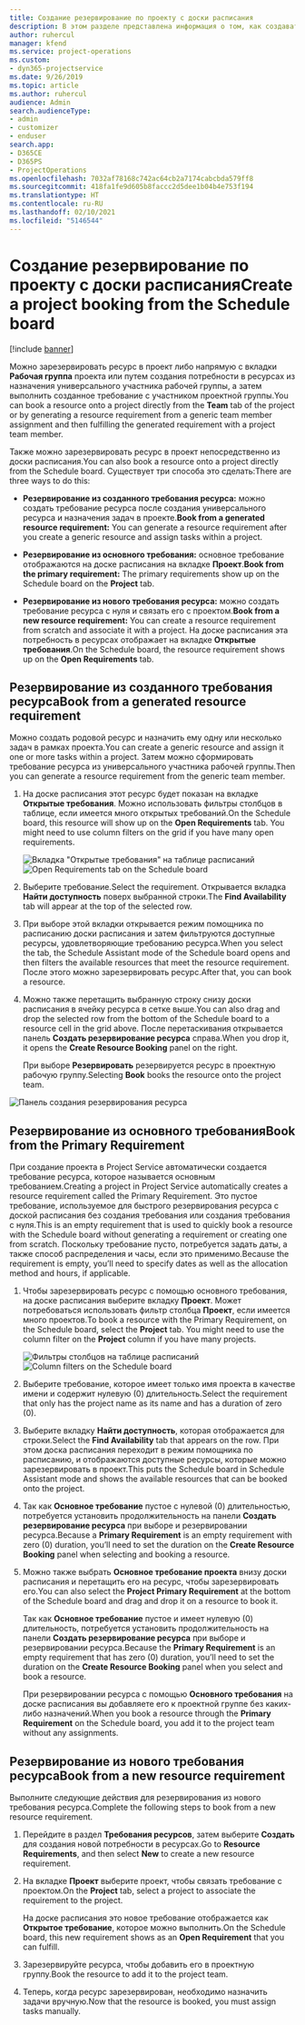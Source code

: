 ```yaml
---
title: Создание резервирование по проекту с доски расписания
description: В этом разделе представлена информация о том, как создавать резервирование по проекту с доски расписания.
author: ruhercul
manager: kfend
ms.service: project-operations
ms.custom:
- dyn365-projectservice
ms.date: 9/26/2019
ms.topic: article
ms.author: ruhercul
audience: Admin
search.audienceType:
- admin
- customizer
- enduser
search.app:
- D365CE
- D365PS
- ProjectOperations
ms.openlocfilehash: 7032af78168c742ac64cb2a7174cabcbda579ff8
ms.sourcegitcommit: 418fa1fe9d605b8faccc2d5dee1b04b4e753f194
ms.translationtype: HT
ms.contentlocale: ru-RU
ms.lasthandoff: 02/10/2021
ms.locfileid: "5146544"
---
```

# <a name="create-a-project-booking-from-the-schedule-board"></a><span data-ttu-id="62316-103">Создание резервирование по проекту с доски расписания</span><span class="sxs-lookup"><span data-stu-id="62316-103">Create a project booking from the Schedule board</span></span>

[!include [banner](../includes/psa-now-project-operations.md)]

<span data-ttu-id="62316-104">Можно зарезервировать ресурс в проект либо напрямую с вкладки **Рабочая группа** проекта или путем создания потребности в ресурсах из назначения универсального участника рабочей группы, а затем выполнить созданное требование с участником проектной группы.</span><span class="sxs-lookup"><span data-stu-id="62316-104">You can book a resource onto a project directly from the **Team** tab of the project or by generating a resource requirement from a generic team member assignment and then fulfilling the generated requirement with a project team member.</span></span>

<span data-ttu-id="62316-105">Также можно зарезервировать ресурс в проект непосредственно из доски расписания.</span><span class="sxs-lookup"><span data-stu-id="62316-105">You can also book a resource onto a project directly from the Schedule board.</span></span> <span data-ttu-id="62316-106">Существует три способа это сделать:</span><span class="sxs-lookup"><span data-stu-id="62316-106">There are three ways to do this:</span></span>

- <span data-ttu-id="62316-107">**Резервирование из созданного требования ресурса:** можно создать требование ресурса после создания универсального ресурса и назначения задач в проекте.</span><span class="sxs-lookup"><span data-stu-id="62316-107">**Book from a generated resource requirement:** You can generate a resource requirement after you create a generic resource and assign tasks within a project.</span></span>

- <span data-ttu-id="62316-108">**Резервирование из основного требования:** основное требование отображаются на доске расписания на вкладке **Проект**.</span><span class="sxs-lookup"><span data-stu-id="62316-108">**Book from the primary requirement:** The primary requirements show up on the Schedule board on the **Project** tab.</span></span> 

- <span data-ttu-id="62316-109">**Резервирование из нового требования ресурса:** можно создать требование ресурса с нуля и связать его с проектом.</span><span class="sxs-lookup"><span data-stu-id="62316-109">**Book from a new resource requirement:** You can create a resource requirement from scratch and associate it with a project.</span></span> <span data-ttu-id="62316-110">На доске расписания эта потребность в ресурсах отображает на вкладке **Открытые требования**.</span><span class="sxs-lookup"><span data-stu-id="62316-110">On the Schedule board, the resource requirement shows up on the **Open Requirements** tab.</span></span>

## <a name="book-from-a-generated-resource-requirement"></a><span data-ttu-id="62316-111">Резервирование из созданного требования ресурса</span><span class="sxs-lookup"><span data-stu-id="62316-111">Book from a generated resource requirement</span></span>

<span data-ttu-id="62316-112">Можно создать родовой ресурс и назначить ему одну или несколько задач в рамках проекта.</span><span class="sxs-lookup"><span data-stu-id="62316-112">You can create a generic resource and assign it one or more tasks within a project.</span></span> <span data-ttu-id="62316-113">Затем можно сформировать требование ресурса из универсального участника рабочей группы.</span><span class="sxs-lookup"><span data-stu-id="62316-113">Then you can generate a resource requirement from the generic team member.</span></span> 

1.  <span data-ttu-id="62316-114">На доске расписания этот ресурс будет показан на вкладке **Открытые требования**. Можно использовать фильтры столбцов в таблице, если имеется много открытых требований.</span><span class="sxs-lookup"><span data-stu-id="62316-114">On the Schedule board, this resource will show up on the **Open Requirements** tab. You might need to use column filters on the grid if you have many open requirements.</span></span> 

    <span data-ttu-id="62316-115">![Вкладка "Открытые требования" на таблице расписаний](media/FAQ-Project-Booking-Schedule-Board-1.png "Снимок экрана таблицы резервирований и назначений")</span><span class="sxs-lookup"><span data-stu-id="62316-115">![Open Requirements tab on the Schedule board](media/FAQ-Project-Booking-Schedule-Board-1.png "Screenshot of bookings and assignments table")</span></span>

2. <span data-ttu-id="62316-116">Выберите требование.</span><span class="sxs-lookup"><span data-stu-id="62316-116">Select the requirement.</span></span> <span data-ttu-id="62316-117">Открывается вкладка **Найти доступность** поверх выбранной строки.</span><span class="sxs-lookup"><span data-stu-id="62316-117">The **Find Availability** tab will appear at the top of the selected row.</span></span>
 
3. <span data-ttu-id="62316-118">При выборе этой вкладки открывается режим помощника по расписанию доски расписания и затем фильтруются доступные ресурсы, удовлетворяющие требованию ресурса.</span><span class="sxs-lookup"><span data-stu-id="62316-118">When you select the tab, the Schedule Assistant mode of the Schedule board opens and then filters the available resources that meet the resource requirement.</span></span> <span data-ttu-id="62316-119">После этого можно зарезервировать ресурс.</span><span class="sxs-lookup"><span data-stu-id="62316-119">After that, you can book a resource.</span></span>

4. <span data-ttu-id="62316-120">Можно также перетащить выбранную строку снизу доски расписания в ячейку ресурса в сетке выше.</span><span class="sxs-lookup"><span data-stu-id="62316-120">You can also drag and drop the selected row from the bottom of the Schedule board to a resource cell in the grid above.</span></span> <span data-ttu-id="62316-121">После перетаскивания открывается панель **Создать резервирование ресурса** справа.</span><span class="sxs-lookup"><span data-stu-id="62316-121">When you drop it, it opens the **Create Resource Booking** panel on the right.</span></span>

    <span data-ttu-id="62316-122">При выборе **Резервировать** резервируется ресурс в проектную рабочую группу.</span><span class="sxs-lookup"><span data-stu-id="62316-122">Selecting **Book** books the resource onto the project team.</span></span>

![Панель создания резервирования ресурса](media/FAQ-Project-Booking-Schedule-Board-6.png "")
 

## <a name="book-from-the-primary-requirement"></a><span data-ttu-id="62316-124">Резервирование из основного требования</span><span class="sxs-lookup"><span data-stu-id="62316-124">Book from the Primary Requirement</span></span>

<span data-ttu-id="62316-125">При создание проекта в Project Service автоматически создается требование ресурса, которое называется основным требованием.</span><span class="sxs-lookup"><span data-stu-id="62316-125">Creating a project in Project Service automatically creates a resource requirement called the Primary Requirement.</span></span> <span data-ttu-id="62316-126">Это пустое требование, используемое для быстрого резервирования ресурса с доской расписания без создания требования или создания требования с нуля.</span><span class="sxs-lookup"><span data-stu-id="62316-126">This is an empty requirement that is used to quickly book a resource with the Schedule board without generating a requirement or creating one from scratch.</span></span> <span data-ttu-id="62316-127">Поскольку требование пусто, потребуется задать даты, а также способ распределения и часы, если это применимо.</span><span class="sxs-lookup"><span data-stu-id="62316-127">Because the requirement is empty, you’ll need to specify dates as well as the allocation method and hours, if applicable.</span></span> 

1. <span data-ttu-id="62316-128">Чтобы зарезервировать ресурс с помощью основного требования, на доске расписания выберите вкладку **Проект**. Может потребоваться использовать фильтр столбца **Проект**, если имеется много проектов.</span><span class="sxs-lookup"><span data-stu-id="62316-128">To book a resource with the Primary Requirement, on the Schedule board, select the **Project** tab. You might need to use the column filter on the **Project** column if you have many projects.</span></span>

   <span data-ttu-id="62316-129">![Фильтры столбцов на таблице расписаний](media/FAQ-Project-Booking-Schedule-Board-2.png "Снимок экрана таблицы резервирований и назначений")</span><span class="sxs-lookup"><span data-stu-id="62316-129">![Column filters on the Schedule board](media/FAQ-Project-Booking-Schedule-Board-2.png "Screenshot of bookings and assignments table")</span></span>

2. <span data-ttu-id="62316-130">Выберите требование, которое имеет только имя проекта в качестве имени и содержит нулевую (0) длительность.</span><span class="sxs-lookup"><span data-stu-id="62316-130">Select the requirement that only has the project name as its name and has a duration of zero (0).</span></span>

3. <span data-ttu-id="62316-131">Выберите вкладку **Найти доступность**, которая отображается для строки.</span><span class="sxs-lookup"><span data-stu-id="62316-131">Select the **Find Availability** tab that appears on the row.</span></span> <span data-ttu-id="62316-132">При этом доска расписания переходит в режим помощника по расписанию, и отображаются доступные ресурсы, которые можно зарезервировать в проект.</span><span class="sxs-lookup"><span data-stu-id="62316-132">This puts the Schedule board in Schedule Assistant mode and shows the available resources that can be booked onto the project.</span></span>

4. <span data-ttu-id="62316-133">Так как **Основное требование** пустое с нулевой (0) длительностью, потребуется установить продолжительность на панели **Создать резервирование ресурса** при выборе и резервировании ресурса.</span><span class="sxs-lookup"><span data-stu-id="62316-133">Because a **Primary Requirement** is an empty requirement with zero (0) duration, you’ll need to set the duration on the **Create Resource Booking** panel when selecting and booking a resource.</span></span>

5. <span data-ttu-id="62316-134">Можно также выбрать **Основное требование проекта** внизу доски расписания и перетащить его на ресурс, чтобы зарезервировать его.</span><span class="sxs-lookup"><span data-stu-id="62316-134">You can also select the **Project Primary Requirement** at the bottom of the Schedule board and drag and drop it on a resource to book it.</span></span>
 
    <span data-ttu-id="62316-135">Так как **Основное требование** пустое и имеет нулевую (0) длительность, потребуется установить продолжительность на панели **Создать резервирование ресурса** при выборе и резервировании ресурса.</span><span class="sxs-lookup"><span data-stu-id="62316-135">Because the **Primary Requirement** is an empty requirement that has zero (0) duration, you’ll need to set the duration on the **Create Resource Booking** panel when you select and book a resource.</span></span>
 
    <span data-ttu-id="62316-136">При резервировании ресурса с помощью **Основного требования** на доске расписания вы добавляете его к проектной группе без каких-либо назначений.</span><span class="sxs-lookup"><span data-stu-id="62316-136">When you book a resource through the **Primary Requirement** on the Schedule board, you add it to the project team without any assignments.</span></span>
 
## <a name="book-from-a-new-resource-requirement"></a><span data-ttu-id="62316-137">Резервирование из нового требования ресурса</span><span class="sxs-lookup"><span data-stu-id="62316-137">Book from a new resource requirement</span></span>
<span data-ttu-id="62316-138">Выполните следующие действия для резервирования из нового требования ресурса.</span><span class="sxs-lookup"><span data-stu-id="62316-138">Complete the following steps to book from a new resource requirement.</span></span> 

1. <span data-ttu-id="62316-139">Перейдите в раздел **Требования ресурсов**, затем выберите **Создать** для создания новой потребности в ресурсах.</span><span class="sxs-lookup"><span data-stu-id="62316-139">Go to **Resource Requirements**, and then select **New** to create a new resource requirement.</span></span>

2. <span data-ttu-id="62316-140">На вкладке **Проект** выберите проект, чтобы связать требование с проектом.</span><span class="sxs-lookup"><span data-stu-id="62316-140">On the **Project** tab, select a project to associate the requirement to the project.</span></span>
 
    <span data-ttu-id="62316-141">На доске расписания это новое требование отображается как **Открытое требование**, которое можно выполнить.</span><span class="sxs-lookup"><span data-stu-id="62316-141">On the Schedule board, this new requirement shows as an **Open Requirement** that you can fulfill.</span></span>

3. <span data-ttu-id="62316-142">Зарезервируйте ресурса, чтобы добавить его в проектную группу.</span><span class="sxs-lookup"><span data-stu-id="62316-142">Book the resource to add it to the project team.</span></span>

4. <span data-ttu-id="62316-143">Теперь, когда ресурс зарезервирован, необходимо назначить задачи вручную.</span><span class="sxs-lookup"><span data-stu-id="62316-143">Now that the resource is booked, you must assign tasks manually.</span></span>

